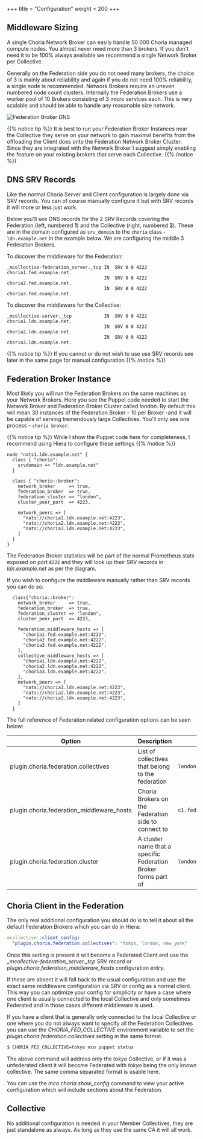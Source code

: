 +++
title = "Configuration"
weight = 200
+++

## Middleware Sizing

A single Choria Network Broker can easily handle 50 000 Choria managed compute nodes. You almost never need more than 3 brokers. If you don't need it to be 100% always available we recommend a single Network Broker per Collective.

Generally on the Federation side you do not need many brokers, the choice of 3 is mainly about reliability and again if you do not need 100% reliability, a single node is recommended.  Network Brokers require an uneven numbered node count clusters.  Internally the Federation Brokers use a worker pool of 10 Brokers consisting of 3 micro services each.  This is very scalable and should be able to handle any reasonable size network.

![Federation Broker DNS](../../federation_dns_config.png)

{{% notice tip %}}
It is best to run your Federation Broker Instances near the Collective they serve on your network to gain maximal benefits from the offloading the Client does onto the Federation Network Broker Cluster. Since they are integrated with the Network Broker I suggest simply enabling the feature on your existing brokers that serve each Collective.
{{% /notice %}}

## DNS SRV Records

Like the normal Choria Server and Client configuration is largely done via SRV records.  You can of course manually configure it but with SRV records it will more or less just work.

Below you'll see DNS records for the 2 SRV Records covering the Federation (left, numbered **1**) and the Collective (right, numbered **2**). These are in the domain configured as `srv_domain` to the `choria` class - `ldn.example.net` in the example below.  We are configuring the middle 3 Federation Brokers.

To discover the middleware for the Federation:

```nohighlight
_mcollective-federation_server._tcp IN  SRV 0 0 4222  choria1.fed.example.net.
                                    IN  SRV 0 0 4222  choria2.fed.example.net.
                                    IN  SRV 0 0 4222  choria3.fed.example.net.
```

To discover the middleware for the Collective:

```nohighlight
_mcollective-server._tcp            IN  SRV 0 0 4222  choria1.ldn.example.net.
                                    IN  SRV 0 0 4222  choria2.ldn.example.net.
                                    IN  SRV 0 0 4222  choria3.ldn.example.net.
```

{{% notice tip %}}
If you cannot or do not wish to use use SRV records see later in the same page for manual configuration
{{% /notice %}}

## Federation Broker Instance

Most likely you will run the Federation Brokers on the same machines as your Network Brokers. Here you see the Puppet code needed to start the Network Broker and Federation Broker Cluster called *london*. By default this will mean 30 instances of the Federation Broker - 10 per Broker -and it will be capable of serving tremendously large Collectives.  You'll only see one process - `choria broker`.

{{% notice tip %}}
While I show the Puppet code here for completeness, I recommend using Hiera to configure these settings
{{% /notice %}}

```puppet
node "nats1.ldn.example.net" {
  class { "choria":
    srvdomain => "ldn.example.net"
  }

  class { "choria::broker":
    network_broker     => true,
    federation_broker  => true,
    federation_cluster => "london",
    cluster_peer_port  => 4223,
    
    network_peers => [
      "nats://choria1.ldn.example.net:4223",
      "nats://choria2.ldn.example.net:4223",
      "nats://choria3.ldn.example.net:4223",
    ]
  }
}
```

The Federation Broker statistics will be part of the normal Prometheus stats exposed on port `8222` and they will look up their SRV records in *ldn.example.net* as per the diagram.

If you wish to configure the middleware manually rather than SRV records you can do so:

```puppet
  class{"choria::broker":
    network_broker     => true,
    federation_broker  => true,
    federation_cluster => "london",
    cluster_peer_port  => 4223,
    
    federation_middleware_hosts => [
      "choria1.fed.example.net:4222",
      "choria2.fed.example.net:4222",
      "choria3.fed.example.net:4222",
    ],
    collective_middleware_hosts => [
      "choria1.ldn.example.net:4222",
      "choria2.ldn.example.net:4222",
      "choria3.ldn.example.net:4222",
    ],
    network_peers => [
      "nats://choria1.ldn.example.net:4223",
      "nats://choria2.ldn.example.net:4223",
      "nats://choria3.ldn.example.net:4223",
    ]
  }
```

The full reference of Federation related configuration options can be seen below:

|Option|Description|Sample|
|------|-----------|------|
|plugin.choria.federation.collectives|List of collectives that belong to the federation|`london,tokyo,new_york`|
|plugin.choria.federation_middleware_hosts|Choria Brokers on the Federation side to connect to|`c1.fed.example.net:4222,c2.fed.example.net:4222`|
|plugin.choria.federation.cluster|A cluster name that a specific Federation Broker forms part of|`london`|

## Choria Client in the Federation

The only real additional configuration you should do is to tell it about all the default Federation Brokers which you can do in Hiera:

```yaml
mcollective::client_config:
  "plugin.choria.federation.collectives": "tokyo, london, new_york"
```

Once this setting is present it will become a Federated Client and use the *_mcollective-federation_server._tcp* SRV record or *plugin.choria.federation_middleware_hosts* configuration entry.

If these are absent it will fall back to the usual configuration and use the exact same middleware configuration via SRV or config as a normal client. This way you can optimize your config for simplicity or have a case where one client is usually connected to the local Collective and only sometimes Federated and in those cases different middleware is used.

If you have a client that is generally only connected to the local Collective or one where you do not always want to specify all the Federation Collectives you can use the *CHORIA_FED_COLLECTIVE* environment variable to set the *plugin.choria.federation.collectives* setting in the same format.

```bash
$ CHORIA_FED_COLLECTIVE=tokyo mco puppet status
```

The above command will address only the *tokyo* Collective, or if it was a unfederated client it will become Federated with *tokyo* being the only known collective.  The same comma separated format is usable here.

You can use the *mco choria show_config* command to view your active configuration which will include sections about the Federation.

## Collective

No additional configuration is needed in your Member Collectives, they are just standalone as always.  As long as they use the same CA it will all work.
